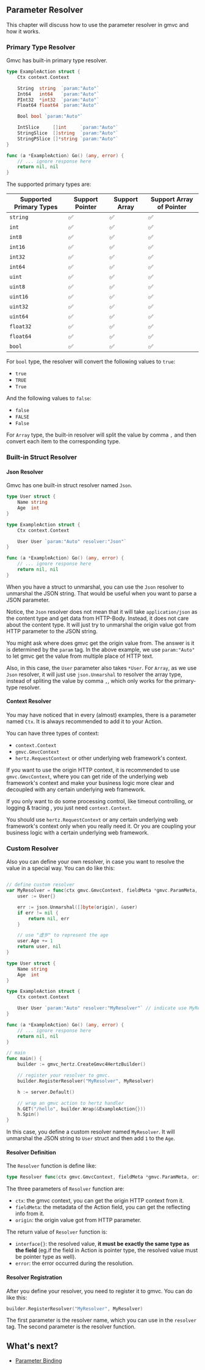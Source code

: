 ## Parameter Resolver

This chapter will discuss how to use the parameter resolver in gmvc and how it works.

### Primary Type Resolver

Gmvc has built-in primary type resolver.

```go
type ExampleAction struct {
	Ctx context.Context

	String  string  `param:"Auto"`
	Int64   int64   `param:"Auto"`
	PInt32  *int32  `param:"Auto"`
	Float64 float64 `param:"Auto"`

	Bool bool `param:"Auto"`

	IntSlice     []int     `param:"Auto"`
	StringSlice  []string  `param:"Auto"`
	StringPSlice []*string `param:"Auto"`
}

func (a *ExampleAction) Go() (any, error) {
	// ... ignore response here
    return nil, nil
}
```

The supported primary types are:

| Supported Primary Types      | Support Pointer | Support Array | Support Array of Pointer |
| ----------- | ----------- | ----------- | ----------- |
| `string`    | ✅ | ✅ | ✅ |
| `int`       | ✅ | ✅ | ✅ |
| `int8`      | ✅ | ✅ | ✅ |
| `int16`     | ✅ | ✅ | ✅ |
| `int32`     | ✅ | ✅ | ✅ |
| `int64`     | ✅ | ✅ | ✅ |
| `uint`      | ✅ | ✅ | ✅ |
| `uint8`     | ✅ | ✅ | ✅ |
| `uint16`    | ✅ | ✅ | ✅ |
| `uint32`    | ✅ | ✅ | ✅ |
| `uint64`    | ✅ | ✅ | ✅ |
| `float32`   | ✅ | ✅ | ✅ |
| `float64`   | ✅ | ✅ | ✅ |
| `bool`      | ✅ | ✅ | ✅ |

For `bool` type, the resolver will convert the following values to `true`:

- `true`
- `TRUE`
- `True`

And the following values to `false`:

- `false`
- `FALSE`
- `False`

For `Array` type, the built-in resolver will split the value by comma `,` and then convert each item to the corresponding type.

### Built-in Struct Resolver

#### Json Resolver

Gmvc has one built-in struct resolver named `Json`.

```go
type User struct {
	Name string
	Age  int
}

type ExampleAction struct {
	Ctx context.Context

	User User `param:"Auto" resolver:"Json"`
}

func (a *ExampleAction) Go() (any, error) {
	// ... ignore response here
    return nil, nil
}
```

When you have a struct to unmarshal, you can use the `Json` resolver to unmarshal the JSON string. That would be useful when you want to parse a JSON parameter.

Notice, the `Json` resolver does not mean that it will take `application/json` as the content type and get data from HTTP-Body. Instead, it does not care about the content type. It will just try to unmarshal the origin value got from HTTP parameter to the JSON string.

You might ask where does gmvc get the origin value from. The answer is it is determined by the `param` tag. In the above example, we use `param:"Auto"` to let gmvc get the value from multiple place of HTTP text.

Also, in this case, the `User` parameter also takes `*User`. For `Array`, as we use `Json` resolver, it will just use `json.Unmarshal` to resolver the array type, instead of spliting the value by comma `,`, which only works for the primary-type resolver.

#### Context Resolver

You may have noticed that in every (almost) examples, there is a parameter named `Ctx`. It is always recommended to add it to your Action. 

You can have three types of context:

- `context.Context`
- `gmvc.GmvcContext`
- `hertz.RequestContext` or other underlying web framework's context.

If you want to use the origin HTTP context, it is recommended to use `gmvc.GmvcContext`, where you can get ride of the underlying web framework's context and make your business logic more clear and decoupled with any certain underlying web framework.

If you only want to do some processing control, like timeout controlling, or logging & tracing , you just need `context.Context`.

You should use `hertz.RequestContext` or any certain underlying web framework's context only when you really need it. Or you are coupling your business logic with a certain underlying web framework.


### Custom Resolver

Also you can define your own resolver, in case you want to resolve the value in a special way. You can do like this:

```go

// define custom resolver
var MyResolver = func(ctx gmvc.GmvcContext, fieldMeta *gmvc.ParamMeta, origin string) (interface{}, error) {
	user := User{}

	err := json.Unmarshal([]byte(origin), &user)
	if err != nil {
		return nil, err
	}

    // use "虚岁" to represent the age
	user.Age += 1
	return user, nil
}

type User struct {
	Name string
	Age  int
}

type ExampleAction struct {
	Ctx context.Context

	User User `param:"Auto" resolver:"MyResolver"` // indicate use MyResolver to resolve User parameter
}

func (a *ExampleAction) Go() (any, error) {
	// ... ignore response here
    return nil, nil
}

// main
func main() {
	builder := gmvc_hertz.CreateGmvc4HertzBuilder()

    // register your resolver to gmvc.
	builder.RegisterResolver("MyResolver", MyResolver)

	h := server.Default()

	// wrap an gmvc action to hertz handler
	h.GET("/hello", builder.Wrap(&ExampleAction{}))
	h.Spin()
}

```

In this case, you define a custom resolver named `MyResolver`. It will unmarshal the JSON string to `User` struct and then add `1` to the `Age`.

#### Resolver Definition

The `Resolver` function is define like:

```go
type Resolver func(ctx gmvc.GmvcContext, fieldMeta *gmvc.ParamMeta, origin string) (interface{}, error)
```

The three parameters of `Resolver` function are:

- `ctx`: the gmvc context, you can get the origin HTTP context from it.
- `fieldMeta`: the metadata of the Action field, you can get the reflecting info from it.
- `origin`: the origin value got from HTTP parameter.

The return value of `Resolver` function is:

- `interface{}`: the resolved value, **it must be exactly the same type as the field** (eg.if the field in Action is pointer type, the resolved value must be pointer type as well).
- `error`: the error occurred during the resolution.

#### Resolver Registration

After you define your resolver, you need to register it to gmvc. You can do like this:

```go
builder.RegisterResolver("MyResolver", MyResolver)
```

The first parameter is the resolver name, which you can use in the `resolver` tag. The second parameter is the resolver function.

## What's next?

- [Parameter Binding](https://github.com/zhengrenjie/gmvc/tree/main/.wiki/3-Parameter-Binding.md)
